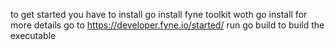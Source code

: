 to get started you have to install go
install fyne toolkit woth go install for more details go to https://developer.fyne.io/started/
run go build to build the executable
